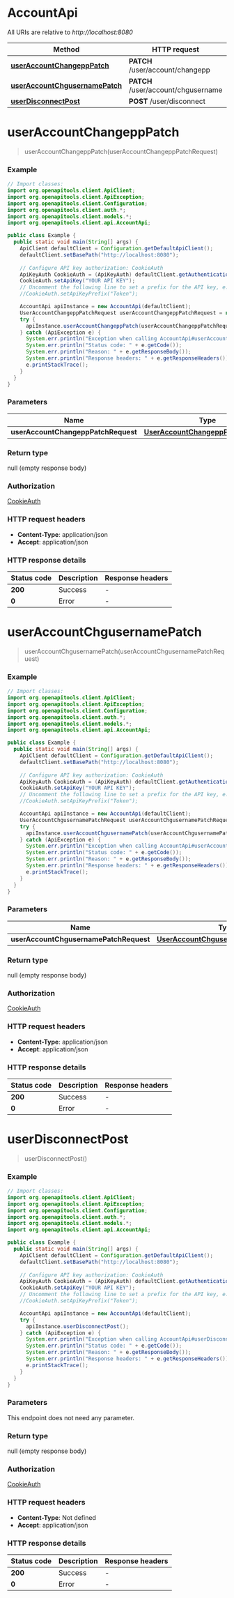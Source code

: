 # AccountApi

All URIs are relative to *http://localhost:8080*

| Method | HTTP request | Description |
|------------- | ------------- | -------------|
| [**userAccountChangeppPatch**](AccountApi.md#userAccountChangeppPatch) | **PATCH** /user/account/changepp |  |
| [**userAccountChgusernamePatch**](AccountApi.md#userAccountChgusernamePatch) | **PATCH** /user/account/chgusername |  |
| [**userDisconnectPost**](AccountApi.md#userDisconnectPost) | **POST** /user/disconnect |  |


<a id="userAccountChangeppPatch"></a>
# **userAccountChangeppPatch**
> userAccountChangeppPatch(userAccountChangeppPatchRequest)



### Example
```java
// Import classes:
import org.openapitools.client.ApiClient;
import org.openapitools.client.ApiException;
import org.openapitools.client.Configuration;
import org.openapitools.client.auth.*;
import org.openapitools.client.models.*;
import org.openapitools.client.api.AccountApi;

public class Example {
  public static void main(String[] args) {
    ApiClient defaultClient = Configuration.getDefaultApiClient();
    defaultClient.setBasePath("http://localhost:8080");
    
    // Configure API key authorization: CookieAuth
    ApiKeyAuth CookieAuth = (ApiKeyAuth) defaultClient.getAuthentication("CookieAuth");
    CookieAuth.setApiKey("YOUR API KEY");
    // Uncomment the following line to set a prefix for the API key, e.g. "Token" (defaults to null)
    //CookieAuth.setApiKeyPrefix("Token");

    AccountApi apiInstance = new AccountApi(defaultClient);
    UserAccountChangeppPatchRequest userAccountChangeppPatchRequest = new UserAccountChangeppPatchRequest(); // UserAccountChangeppPatchRequest | 
    try {
      apiInstance.userAccountChangeppPatch(userAccountChangeppPatchRequest);
    } catch (ApiException e) {
      System.err.println("Exception when calling AccountApi#userAccountChangeppPatch");
      System.err.println("Status code: " + e.getCode());
      System.err.println("Reason: " + e.getResponseBody());
      System.err.println("Response headers: " + e.getResponseHeaders());
      e.printStackTrace();
    }
  }
}
```

### Parameters

| Name | Type | Description  | Notes |
|------------- | ------------- | ------------- | -------------|
| **userAccountChangeppPatchRequest** | [**UserAccountChangeppPatchRequest**](UserAccountChangeppPatchRequest.md)|  | |

### Return type

null (empty response body)

### Authorization

[CookieAuth](../README.md#CookieAuth)

### HTTP request headers

 - **Content-Type**: application/json
 - **Accept**: application/json

### HTTP response details
| Status code | Description | Response headers |
|-------------|-------------|------------------|
| **200** | Success |  -  |
| **0** | Error |  -  |

<a id="userAccountChgusernamePatch"></a>
# **userAccountChgusernamePatch**
> userAccountChgusernamePatch(userAccountChgusernamePatchRequest)



### Example
```java
// Import classes:
import org.openapitools.client.ApiClient;
import org.openapitools.client.ApiException;
import org.openapitools.client.Configuration;
import org.openapitools.client.auth.*;
import org.openapitools.client.models.*;
import org.openapitools.client.api.AccountApi;

public class Example {
  public static void main(String[] args) {
    ApiClient defaultClient = Configuration.getDefaultApiClient();
    defaultClient.setBasePath("http://localhost:8080");
    
    // Configure API key authorization: CookieAuth
    ApiKeyAuth CookieAuth = (ApiKeyAuth) defaultClient.getAuthentication("CookieAuth");
    CookieAuth.setApiKey("YOUR API KEY");
    // Uncomment the following line to set a prefix for the API key, e.g. "Token" (defaults to null)
    //CookieAuth.setApiKeyPrefix("Token");

    AccountApi apiInstance = new AccountApi(defaultClient);
    UserAccountChgusernamePatchRequest userAccountChgusernamePatchRequest = new UserAccountChgusernamePatchRequest(); // UserAccountChgusernamePatchRequest | 
    try {
      apiInstance.userAccountChgusernamePatch(userAccountChgusernamePatchRequest);
    } catch (ApiException e) {
      System.err.println("Exception when calling AccountApi#userAccountChgusernamePatch");
      System.err.println("Status code: " + e.getCode());
      System.err.println("Reason: " + e.getResponseBody());
      System.err.println("Response headers: " + e.getResponseHeaders());
      e.printStackTrace();
    }
  }
}
```

### Parameters

| Name | Type | Description  | Notes |
|------------- | ------------- | ------------- | -------------|
| **userAccountChgusernamePatchRequest** | [**UserAccountChgusernamePatchRequest**](UserAccountChgusernamePatchRequest.md)|  | |

### Return type

null (empty response body)

### Authorization

[CookieAuth](../README.md#CookieAuth)

### HTTP request headers

 - **Content-Type**: application/json
 - **Accept**: application/json

### HTTP response details
| Status code | Description | Response headers |
|-------------|-------------|------------------|
| **200** | Success |  -  |
| **0** | Error |  -  |

<a id="userDisconnectPost"></a>
# **userDisconnectPost**
> userDisconnectPost()



### Example
```java
// Import classes:
import org.openapitools.client.ApiClient;
import org.openapitools.client.ApiException;
import org.openapitools.client.Configuration;
import org.openapitools.client.auth.*;
import org.openapitools.client.models.*;
import org.openapitools.client.api.AccountApi;

public class Example {
  public static void main(String[] args) {
    ApiClient defaultClient = Configuration.getDefaultApiClient();
    defaultClient.setBasePath("http://localhost:8080");
    
    // Configure API key authorization: CookieAuth
    ApiKeyAuth CookieAuth = (ApiKeyAuth) defaultClient.getAuthentication("CookieAuth");
    CookieAuth.setApiKey("YOUR API KEY");
    // Uncomment the following line to set a prefix for the API key, e.g. "Token" (defaults to null)
    //CookieAuth.setApiKeyPrefix("Token");

    AccountApi apiInstance = new AccountApi(defaultClient);
    try {
      apiInstance.userDisconnectPost();
    } catch (ApiException e) {
      System.err.println("Exception when calling AccountApi#userDisconnectPost");
      System.err.println("Status code: " + e.getCode());
      System.err.println("Reason: " + e.getResponseBody());
      System.err.println("Response headers: " + e.getResponseHeaders());
      e.printStackTrace();
    }
  }
}
```

### Parameters
This endpoint does not need any parameter.

### Return type

null (empty response body)

### Authorization

[CookieAuth](../README.md#CookieAuth)

### HTTP request headers

 - **Content-Type**: Not defined
 - **Accept**: application/json

### HTTP response details
| Status code | Description | Response headers |
|-------------|-------------|------------------|
| **200** | Success |  -  |
| **0** | Error |  -  |


